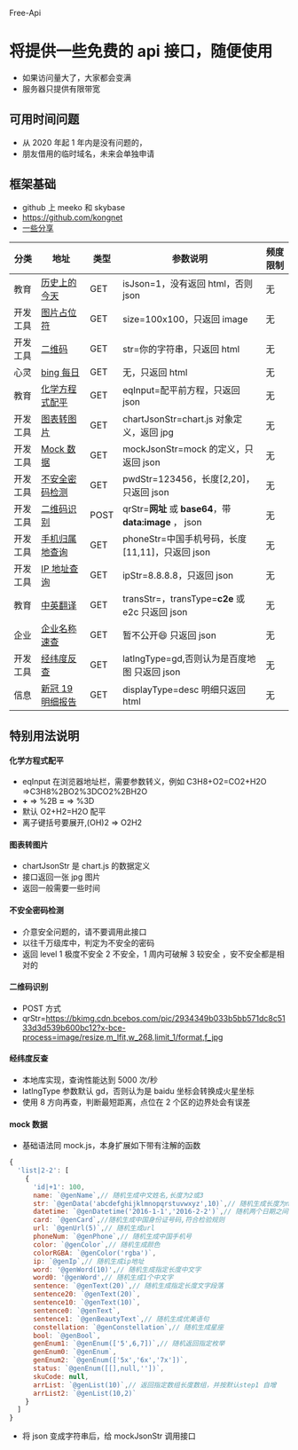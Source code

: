 Free-Api

# 将提供一些免费的 api 接口，随便使用

- 如果访问量大了，大家都会变满
- 服务器只提供有限带宽

## 可用时间问题

- 从 2020 年起 1 年内是没有问题的，
- 朋友借用的临时域名，未来会单独申请

## 框架基础

- github 上 meeko 和 skybase
- https://github.com/kongnet
- [一些分享](https://free.xiaojia7879.com/doc)

| 分类     | 地址                                                                                                                                                                                                                                                                                                                                                                                                                                                                                                                                                                                                                                                                                                                                                                                                | 类型 | 参数说明                                                | 频度限制 |
| -------- | --------------------------------------------------------------------------------------------------------------------------------------------------------------------------------------------------------------------------------------------------------------------------------------------------------------------------------------------------------------------------------------------------------------------------------------------------------------------------------------------------------------------------------------------------------------------------------------------------------------------------------------------------------------------------------------------------------------------------------------------------------------------------------------------------- | ---- | ------------------------------------------------------- | -------- |
| 教育     | [历史上的今天](https://free.xiaojia7879.com/v1/today?isJson=1)                                                                                                                                                                                                                                                                                                                                                                                                                                                                                                                                                                                                                                                                                                                                      | GET  | isJson=1，没有返回 html，否则 json                      | 无       |
| 开发工具 | [图片占位符](https://free.xiaojia7879.com/v1/img?size=100x100)                                                                                                                                                                                                                                                                                                                                                                                                                                                                                                                                                                                                                                                                                                                                      | GET  | size=100x100，只返回 image                              | 无       |
| 开发工具 | [二维码](https://free.xiaojia7879.com/v1/qrcode)                                                                                                                                                                                                                                                                                                                                                                                                                                                                                                                                                                                                                                                                                                                                                    | GET  | str=你的字符串，只返回 html                             | 无       |
| 心灵     | [bing 每日](https://free.xiaojia7879.com/v1/getBing)                                                                                                                                                                                                                                                                                                                                                                                                                                                                                                                                                                                                                                                                                                                                                | GET  | 无，只返回 html                                         | 无       |
| 教育     | [化学方程式配平](https://free.xiaojia7879.com/v1/chem)                                                                                                                                                                                                                                                                                                                                                                                                                                                                                                                                                                                                                                                                                                                                              | GET  | eqInput=配平前方程，只返回 json                         | 无       |
| 开发工具 | [图表转图片](<https://free.xiaojia7879.com/v1/chartImg?chartJsonStr={%22type%22:%22bar%22,%22data%22:{%22labels%22:[%22Red%22,%22Blue%22,%22Yellow%22,%22Green%22,%22Purple%22,%22Orange%22],%22datasets%22:[{%22label%22:%22%E6%9D%A1%E7%8A%B6%E5%9B%BE%22,%22data%22:[29,19,3,5,2,13],%22backgroundColor%22:[%22rgba(255,%2099,%20132,%200.2)%22,%22rgba(54,%20162,%20235,%200.2)%22,%22rgba(255,%20206,%2086,%200.2)%22,%22rgba(75,%20192,%20192,%200.2)%22,%22rgba(153,%20102,%20255,%200.2)%22,%22rgba(255,%20159,%2064,%200.2)%22],%22borderColor%22:[%22rgba(255,%2099,%20132,%201)%22,%22rgba(54,%20162,%20235,%201)%22,%22rgba(255,%20206,%2086,%201)%22,%22rgba(75,%20192,%20192,%201)%22,%22rgba(153,%20102,%20255,%201)%22,%22rgba(255,%20159,%2064,%201)%22],%22borderWidth%22:1}]}}>) | GET  | chartJsonStr=chart.js 对象定义，返回 jpg                | 无       |
| 开发工具 | [Mock 数据](<https://free.xiaojia7879.com/v1/mock?mockJsonStr={"name":"@genName","str":"@genData('abcdefghijklmnopqrstuvwxyz',10)","datetime":"@genDatetime('2016-1-1','2016-2-2')","card":"@genCard","url":"@genUrl(5)","phoneNum":"@genPhone","color":"@genColor","colorRGBA":"@genColor('rgba')","ip":"@genIp","word":"@genWord(10)","word0":"@genWord","sentence":"@genText(20)","sentence20":"@genText(20)","sentence10":"@genText(10)","sentence0":"@genText","sentence1":"@genBeautyText","constellation":"@genConstellation"}>)                                                                                                                                                                                                                                                             | GET  | mockJsonStr=mock 的定义，只返回 json                    | 无       |
| 开发工具 | [不安全密码检测](https://free.xiaojia7879.com/v1/checkPwd?pwdStr=123456)                                                                                                                                                                                                                                                                                                                                                                                                                                                                                                                                                                                                                                                                                                                            | GET  | pwdStr=123456，长度[2,20]，只返回 json                  | 无       |
| 开发工具 | [二维码识别](https://free.xiaojia7879.com/v1/readQR)                                                                                                                                                                                                                                                                                                                                                                                                                                                                                                                                                                                                                                                                                                                                                | POST | qrStr=**网址** 或 **base64**，带 **data:image** ， json | 无       |
| 开发工具 | [手机归属地查询](https://free.xiaojia7879.com/v1/phone?phoneStr=13052000011)                                                                                                                                                                                                                                                                                                                                                                                                                                                                                                                                                                                                                                                                                                                        | GET  | phoneStr=中国手机号码，长度[11,11]，只返回 json         | 无       |
| 开发工具 | [IP 地址查询](https://free.xiaojia7879.com/v1/ip?ipStr=8.8.8.8)                                                                                                                                                                                                                                                                                                                                                                                                                                                                                                                                                                                                                                                                                                                                     | GET  | ipStr=8.8.8.8，只返回 json                              | 无       |
| 教育     | [中英翻译](https://free.xiaojia7879.com/v1/trans?transStr=你好世界)                                                                                                                                                                                                                                                                                                                                                                                                                                                                                                                                                                                                                                                                                                                                 | GET  | transStr=，transType=**c2e** 或 e2c 只返回 json         | 无       |
| 企业     | [企业名称速查]()                                                                                                                                                                                                                                                                                                                                                                                                                                                                                                                                                                                                                                                                                                                                                                                    | GET  | 暂不公开:smile: 只返回 json                             | 无       |
| 开发工具 | [经纬度反查](https://free.xiaojia7879.com/v1/latlng?lat=39.9151612600&lng=116.4039217800)                                                                                                                                                                                                                                                                                                                                                                                                                                                                                                                                                                                                                                                                                                           | GET  | latlngType=gd,否则认为是百度地图 只返回 json            | 无       |
| 信息     | [新冠 19 明细报告](https://free.xiaojia7879.com/v1/coviHtml)                                                                                                                                                                                                                                                                                                                                                                                                                                                                                                                                                                                                                                                                                                                                        | GET  | displayType=desc 明细只返回 html                        | 无       |

## 特别用法说明

#### 化学方程式配平

- eqInput 在浏览器地址栏，需要参数转义，例如 C3H8+O2=CO2+H2O =>C3H8%2BO2%3DCO2%2BH2O
- **+** => %2B **=** => %3D
- 默认 O2+H2=H2O 配平
- 离子键括号要展开,(OH)2 => O2H2

#### 图表转图片

- chartJsonStr 是 chart.js 的数据定义
- 接口返回一张 jpg 图片
- 返回一般需要一些时间

#### 不安全密码检测

- 介意安全问题的，请不要调用此接口
- 以往千万级库中，判定为不安全的密码
- 返回 level 1 极度不安全 2 不安全，1 周内可破解 3 较安全 ，安不安全都是相对的

#### 二维码识别

- POST 方式
- qrStr=https://bkimg.cdn.bcebos.com/pic/2934349b033b5bb571dc8c5133d3d539b600bc12?x-bce-process=image/resize,m_lfit,w_268,limit_1/format,f_jpg

#### 经纬度反查

- 本地库实现，查询性能达到 5000 次/秒
- latlngType 参数默认 gd，否则认为是 baidu 坐标会转换成火星坐标
- 使用 8 方向再查，判断最短距离，点位在 2 个区的边界处会有误差

#### mock 数据

- 基础语法同 mock.js，本身扩展如下带有注解的函数

```javascript
{
  'list|2-2': [
    {
      'id|+1': 100,
      name: `@genName`,// 随机生成中文姓名,长度为2或3
      str: `@genData('abcdefghijklmnopqrstuvwxyz',10)`,// 随机生成长度为n的指定枚举字符串
      datetime: `@genDatetime('2016-1-1','2016-2-2')`,// 随机两个日期之间的某个日期
      card: `@genCard`,//随机生成中国身份证号码,符合检验规则
      url: `@genUrl(5)`,// 随机生成url
      phoneNum: `@genPhone`,// 随机生成中国手机号
      color: `@genColor`,// 随机生成颜色
      colorRGBA: `@genColor('rgba')`,
      ip: `@genIp`,// 随机生成ip地址
      word: '@genWord(10)',// 随机生成指定长度中文字
      word0: '@genWord',// 随机生成1个中文字
      sentence: `@genText(20)`,// 随机生成指定长度文字段落
      sentence20: `@genText(20)`,
      sentence10: `@genText(10)`,
      sentence0: `@genText`,
      sentence1: `@genBeautyText`,// 随机生成优美语句
      constellation: `@genConstellation`,// 随机生成星座
      bool: `@genBool`,
      genEnum1: `@genEnum(['5',6,7])`,// 随机返回指定枚举
      genEnum0: `@genEnum`,
      genEnum2: `@genEnum(['5x','6x','7x'])`,
      status: `@genEnum([[],null,''])`,
      skuCode: null,
      arrList: `@genList(10)`,// 返回指定数组长度数组，并按默认step1 自增
      arrList2: `@genList(10,2)`
    }
  ]
}
```

- 将 json 变成字符串后，给 mockJsonStr 调用接口
